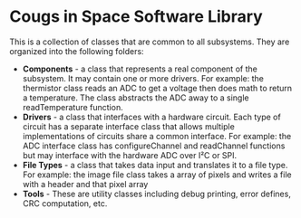 # Cougs in Space Software Library
This is a collection of classes that are common to all subsystems. They are organized into the following folders:

* **Components** - a class that represents a real component of the subsystem. It may contain one or more drivers. For example: the thermistor class reads an ADC to get a voltage then does math to return a temperature. The class abstracts the ADC away to a single readTemperature function.
* **Drivers** - a class that interfaces with a hardware circuit. Each type of circuit has a separate interface class that allows multiple implementations of circuits share a common interface. For example: the ADC interface class has configureChannel and readChannel functions but may interface with the hardware ADC over I²C or SPI.
* **File Types** - a class that takes data input and translates it to a file type. For example: the image file class takes a array of pixels and writes a file with a header and that pixel array
* **Tools** - These are utility classes including debug printing, error defines, CRC computation, etc.